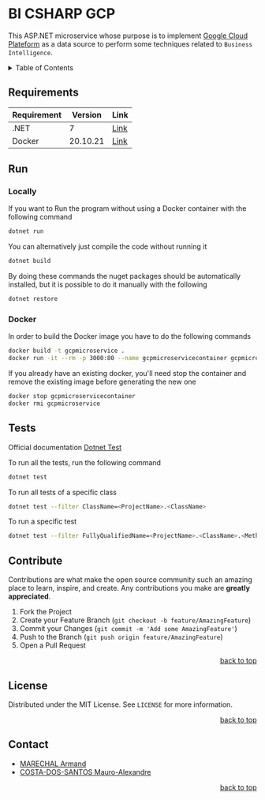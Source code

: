 <span name="readme-top"></span>

# BI CSHARP GCP

This ASP.NET microservice whose purpose is to implement [Google Cloud Plateform](https://console.cloud.google.com/getting-started?hl=fr&pli=1) as a data source to perform some techniques related to `Business Intelligence`.

<details>
  <summary>Table of Contents</summary>
  <ol>
    <li><a href="#docker">Docker</a></li>
    <li><a href="#tests">Tests</a></li>
    <li><a href="#contribute">Contribute</a></li>
    <li><a href="#license">License</a></li>
    <li><a href="#contact">Contact</a></li>
  </ol>
</details>

## Requirements

| Requirement     | Version  | Link                                                                                                                                                               |
|-----------------|----------|--------------------------------------------------------------------------------------------------------------------------------------------------------------------|
| .NET            | 7        | [Link](https://dotnet.microsoft.com/en-us/download/dotnet/thank-you/sdk-7.0.101-windows-x64-installer)                                                             |
| Docker          | 20.10.21 | [Link](https://docs.docker.com/engine/install/)                                                                                                                    |

## Run

### Locally

If you want to Run the program without using a Docker container with the following command
```sh
dotnet run
```
You can alternatively just compile the code without running it
```sh
dotnet build
```
By doing these commands the nuget packages should be automatically installed, but it is possible to do it manually with the following
```sh
dotnet restore
```
### Docker

In order to build the Docker image you have to do the following commands
```sh
docker build -t gcpmicroservice .
docker run -it --rm -p 3000:80 --name gcpmicroservicecontainer gcpmicroservice
```

If you already have an existing docker, you'll need stop the container and remove the existing image before generating the new one

```sh
docker stop gcpmicroservicecontainer
docker rmi gcpmicroservice
```

## Tests

Official documentation [Dotnet Test](https://learn.microsoft.com/en-us/dotnet/core/tools/dotnet-test)

To run all the tests, run the following command

```sh
dotnet test
```

To run all tests of a specific class

```sh
dotnet test --filter ClassName=<ProjectName>.<ClassName>
```

To run a specific test

```sh
dotnet test --filter FullyQualifiedName=<ProjectName>.<ClassName>.<MethodName>
```

## Contribute

Contributions are what make the open source community such an amazing place to learn, inspire, and create. Any contributions you make are **greatly appreciated**.

1. Fork the Project
2. Create your Feature Branch (`git checkout -b feature/AmazingFeature`)
3. Commit your Changes (`git commit -m 'Add some AmazingFeature'`)
4. Push to the Branch (`git push origin feature/AmazingFeature`)
5. Open a Pull Request

<p align="right"><a href="#readme-top">back to top</a></p>

## License

Distributed under the MIT License. See `LICENSE` for more information.

<p align="right"><a href="#readme-top">back to top</a></p>

## Contact

- [MARECHAL Armand](https://github.com/Penfu)
- [COSTA-DOS-SANTOS Mauro-Alexandre](https://github.com/MauroWasTaken)

<p align="right"><a href="#readme-top">back to top</a></p>
